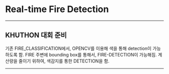 # Real-time Fire Detection
---
## KHUTHON 대회 준비

기존 FIRE_CLASSIFICATION에서, OPENCV를 이용해 색을 통해 detection이 가능하도록 함.
FIRE 주변에 bounding box를 통해서, FIRE-DETECTION이 가능해짐.
계산량을 줄이기 위하여, 색감지를 통한 DETECTION을 함. 

---

